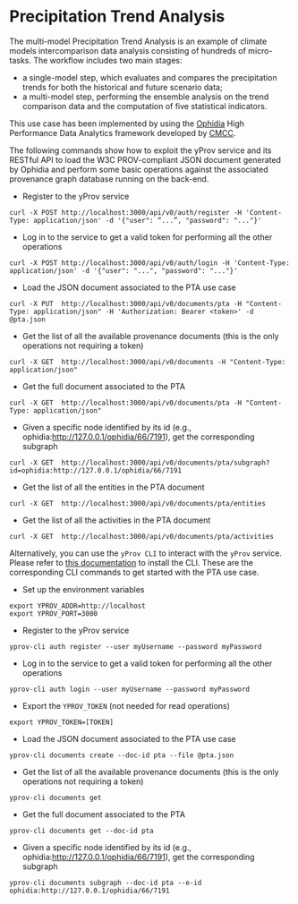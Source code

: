 # Precipitation Trend Analysis

The multi-model Precipitation Trend Analysis is an example of climate models intercomparison data analysis consisting of hundreds of micro-tasks. The workflow includes two main stages:
- a single-model step, which evaluates and compares the precipitation trends for both the historical and future scenario data;
- a multi-model step, performing the ensemble analysis on the trend comparison data and the computation of five statistical indicators. 

This use case has been implemented by using the [Ophidia](https://ophidia.cmcc.it) High Performance Data Analytics framework developed by [CMCC](https://www.cmcc.it).

The following commands show how to exploit the yProv service and its RESTful API to load the W3C PROV-compliant JSON document generated by Ophidia and perform some basic operations against the associated provenance graph database running on the back-end.

- Register to the yProv service
```
curl -X POST http://localhost:3000/api/v0/auth/register -H 'Content-Type: application/json' -d '{"user": “...”, "password": "..."}'
```

- Log in to the service to get a valid token for performing all the other operations
```
curl -X POST http://localhost:3000/api/v0/auth/login -H 'Content-Type: application/json' -d '{"user": "...", "password": "..."}'
```

- Load the JSON document associated to the PTA use case
```
curl -X PUT  http://localhost:3000/api/v0/documents/pta -H "Content-Type: application/json" -H 'Authorization: Bearer <token>' -d @pta.json
```

- Get the list of all the available provenance documents (this is the only operations not requiring a token)
```
curl -X GET  http://localhost:3000/api/v0/documents -H "Content-Type: application/json"
```
 
- Get the full document associated to the PTA
```
curl -X GET  http://localhost:3000/api/v0/documents/pta -H "Content-Type: application/json"
```

- Given a specific node identified by its id (e.g., ophidia:http://127.0.0.1/ophidia/66/7191), get the corresponding subgraph
```
curl -X GET  http://localhost:3000/api/v0/documents/pta/subgraph?id=ophidia:http://127.0.0.1/ophidia/66/7191
```

- Get the list of all the entities in the PTA document
```
curl -X GET  http://localhost:3000/api/v0/documents/pta/entities
```

- Get the list of all the activities in the PTA document
```
curl -X GET  http://localhost:3000/api/v0/documents/pta/activities
```

Alternatively, you can use the `yProv CLI` to interact with the `yProv` service. Please refer to [this documentation](https://github.com/HPCI-Lab/yProv-CLI/tree/main) to install the CLI. 
These are the corresponding CLI commands to get started with the PTA use case.

- Set up the environment variables
```
export YPROV_ADDR=http://localhost
export YPROV_PORT=3000
```

- Register to the yProv service
```
yprov-cli auth register --user myUsername --password myPassword
```

- Log in to the service to get a valid token for performing all the other operations
```
yprov-cli auth login --user myUsername --password myPassword
```

- Export the `YPROV_TOKEN` (not needed for read operations)
```
export YPROV_TOKEN=[TOKEN]
```

- Load the JSON document associated to the PTA use case
```
yprov-cli documents create --doc-id pta --file @pta.json
```

- Get the list of all the available provenance documents (this is the only operations not requiring a token)
```
yprov-cli documents get
```
 
- Get the full document associated to the PTA
```
yprov-cli documents get --doc-id pta
```

- Given a specific node identified by its id (e.g., ophidia:http://127.0.0.1/ophidia/66/7191), get the corresponding subgraph
```
yprov-cli documents subgraph --doc-id pta --e-id ophidia:http://127.0.0.1/ophidia/66/7191
```
